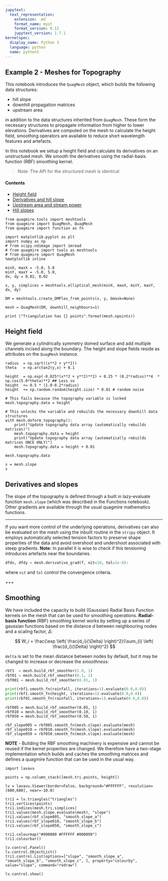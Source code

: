 ```yaml
---
jupytext:
  text_representation:
    extension: .md
    format_name: myst
    format_version: 0.12
    jupytext_version: 1.7.1
kernelspec:
  display_name: Python 3
  language: python
  name: python3
---
```


## Example 2 - Meshes for Topography 

This notebook introduces the `QuagMesh` object, which builds the following data structures:

- hill slope
- downhill propagation matrices
- upstream area

in addition to the data structures inherited from `QuagMesh`. These form the necessary structures to propagate information from higher to lower elevations. Derivatives are computed on the mesh to calculate the height field, smoothing operators are available to reduce short wavelength features and artefacts.

In this notebook we setup a height field and calculate its derivatives on an unstructued mesh. We smooth the derivatives using the radial-basis function (RBF) smoothing kernel.

> Note: The API for the structured mesh is identical

#### Contents

- [Height field](#Height-field)
- [Derivatives and hill slope](#Derivatives-and-hill-slope)
- [Upstream area and stream power](#Upstream-area-and-stream-power)
- [Hill slopes](#Derivatives-and-slopes)

```{code-cell} ipython3
from quagmire.tools import meshtools
from quagmire import QuagMesh, QuagMesh
from quagmire import function as fn
```

```{code-cell} ipython3
import matplotlib.pyplot as plt
import numpy as np
# from scipy.ndimage import imread
# from quagmire import tools as meshtools
# from quagmire import QuagMesh
%matplotlib inline
```

```{code-cell} ipython3
minX, maxX = -5.0, 5.0
minY, maxY = -5.0, 5.0,
dx, dy = 0.02, 0.02

x, y, simplices = meshtools.elliptical_mesh(minX, maxX, minY, maxY, dx, dy)

DM = meshtools.create_DMPlex_from_points(x, y, bmask=None)
```

```{code-cell} ipython3
mesh = QuagMesh(DM, downhill_neighbours=1)

print ("Triangulation has {} points".format(mesh.npoints))
```

## Height field

We generate a cylindrically symmetry domed surface and add multiple channels incised along the boundary. The height and slope fields reside as attributes on the `QuagMesh` instance.

```{code-cell} ipython3
radius  = np.sqrt((x**2 + y**2))
theta   = np.arctan2(y,x) + 0.1

height  = np.exp(-0.025*(x**2 + y**2)**2) + 0.25 * (0.2*radius)**4  * np.cos(5.0*theta)**2 ## Less so
height  += 0.5 * (1.0-0.2*radius)
height  += np.random.random(height.size) * 0.01 # random noise
```

```{code-cell} ipython3
# This fails because the topography variable is locked
mesh.topography.data = height

# This unlocks the variable and rebuilds the necessary downhill data structures
with mesh.deform_topography():
    print("Update topography data array (automatically rebuilds matrices)")
    mesh.topography.data = height
    print("Update topography data array (automatically rebuilds matrices ONCE ONLY)")
    mesh.topography.data = height + 0.01
```

```{code-cell} ipython3
mesh.topography.data
```

```{code-cell} ipython3
s = mesh.slope
s
```

## Derivatives and slopes

The slope of the topography is defined through a built in lazy-evaluate function `mesh.slope` (which was described in the Functions notebook). Other gradients are available through the usual quagmire mathematics functions. 

---

If you want more control of the underlying operations, derivatives can also be evaluated on the mesh using the inbuilt routine in the `stripy` object. It employs automatically selected tension factors to preserve shape properties of the data and avoid overshoot and undershoot associated with steep gradients. **Note:** In parallel it is wise to check if this tensioning introduces artefacts near the boundaries.

```python
dfdx, dfdy = mesh.derivative_grad(f, nit=10, tol=1e-8):
```
where `nit` and `tol` control the convergence criteria.

+++

## Smoothing

We have included the capacity to build (Gaussian) Radial Basis Function kernels on the mesh that can be used for smoothing operations. **Radial-basis function** (RBF) smoothing kernel works by setting up a series of gaussian functions based on the distance $d$ between neighbouring nodes and a scaling factor, $\Delta$:

$$
W_i = \frac{\exp \left( \frac{d_i}{\Delta} \right)^2}{\sum_{i} \left( \frac{d_i}{\Delta} \right)^2}
$$

`delta` is set to the mean distance between nodes by default, but it may be changed to increase or decrease the _smoothness_:

```python
rbf1  = mesh.build_rbf_smoother(1.0, 1)
rbf01 = mesh.build_rbf_smoother(0.1, 1)
rbf001 = mesh.build_rbf_smoother(0.01, 1)

print(rbf1.smooth_fn(rainfall, iterations=1).evaluate(0.0,0.0))
print(rbf1.smooth_fn(height, iterations=1).evaluate(0.0,0.0))
print(rbf01.smooth_fn(rainfall, iterations=1).evaluate(0.0,0.0))
```

```{code-cell} ipython3
rbf005 = mesh.build_rbf_smoother(0.05, 1)
rbf010 = mesh.build_rbf_smoother(0.10, 1)
rbf050 = mesh.build_rbf_smoother(0.50, 1)
```

```{code-cell} ipython3
rbf_slope005 = rbf005.smooth_fn(mesh.slope).evaluate(mesh)
rbf_slope010 = rbf010.smooth_fn(mesh.slope).evaluate(mesh)
rbf_slope050 = rbf050.smooth_fn(mesh.slope).evaluate(mesh)
```

**NOTE** - Building the RBF smoothing machinery is expensive and cannot be reused if the kernel properties are changed. We therefore have a two-stage implementation which builds and caches the smoothing matrices and defines a quagmire function that can be used in the usual way.

```{code-cell} ipython3
import lavavu

points = np.column_stack([mesh.tri.points, height])

lv = lavavu.Viewer(border=False, background="#FFFFFF", resolution=[600,600], near=-10.0)

tri1 = lv.triangles("triangles")
tri1.vertices(points)
tri1.indices(mesh.tri.simplices)
tri1.values(mesh.slope.evaluate(mesh), "slope")
tri1.values(rbf_slope005, "smooth_slope_a")
tri1.values(rbf_slope010, "smooth_slope_b")
tri1.values(rbf_slope050, "smooth_slope_c")

tri1.colourmap("#990000 #FFFFFF #000099")
tri1.colourbar()

lv.control.Panel()
lv.control.ObjectList()
tri1.control.List(options=["slope", "smooth_slope_a", "smooth_slope_b", "smooth_slope_c", ], property="colourby", value="slope", command="redraw")

lv.control.show()
```

```{code-cell} ipython3

```
